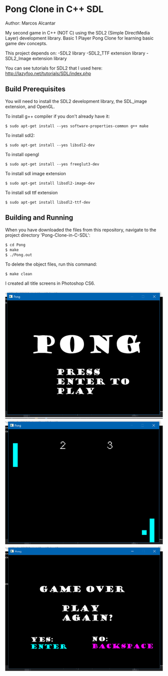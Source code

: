 # Pong Clone in C++ SDL

Author: Marcos Alcantar

My second game in C++ (NOT C) using the SDL2 (Simple DirectMedia Layer) development library. 
Basic 1 Player Pong Clone for learning basic game dev concepts.

This project depends on:
-SDL2 library
-SDL2_TTF extension library
-SDL2_Image extension library

You can see tutorials for SDL2 that I used here: http://lazyfoo.net/tutorials/SDL/index.php

## Build Prerequisites
You will need to install the SDL2 development library, the SDL_image extension, and OpenGL.

To install g++ compiler if you don't already have it:
```
$ sudo apt-get install --yes software-properties-common g++ make
```
To install sdl2:
```
$ sudo apt-get install --yes libsdl2-dev
```
To install opengl
```
$ sudo apt-get install --yes freeglut3-dev
```
To install sdl image extension
```
$ sudo apt-get install libsdl2-image-dev
```
To install sdl ttf extension
```
$ sudo apt-get install libsdl2-ttf-dev
```

## Building and Running
When you have downloaded the files from this repository, navigate to the project directory 'Pong-Clone-in-C-SDL':
```
$ cd Pong
$ make
$ ./Pong.out
```

To delete the object files, run this command:
```
$ make clean
```

I created all title screens in Photoshop CS6.

![alt text](https://github.com/marcosa97/Pong-Clone-in-C-SDL/blob/master/Screenshot%20(79).png)
![alt text](https://github.com/marcosa97/Pong-Clone-in-C-SDL/blob/master/Screenshot%20(81).png)
![alt text](https://github.com/marcosa97/Pong-Clone-in-C-SDL/blob/master/Screenshot%20(82).png)
